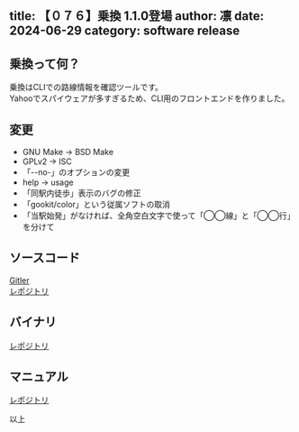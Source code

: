 title: 【０７６】乗換 1.1.0登場
author: 凛
date: 2024-06-29
category: software release
----
## 乗換って何？
乗換はCLIでの路線情報を確認ツールです。\
Yahooでスパイウェアが多すぎるため、CLI用のフロントエンドを作りました。

## 変更
* GNU Make → BSD Make
* GPLv2 → ISC
* 「--no-」のオプションの変更
* help → usage
* 「同駅内徒歩」表示のバグの修正
* 「gookit/color」という従属ソフトの取消
* 「当駅始発」がなければ、全角空白文字で使って「◯◯線」と「◯◯行」を分けて

## ソースコード
[Gitler](https://gitler.moe/suwako/norikae)\
[レポジトリ](https://076.moe/repo/bin/norikae)

## バイナリ
[レポジトリ](https://076.moe/repo/bin/norikae)

## マニュアル
[レポジトリ](https://076.moe/repo/man/norikae)

以上
